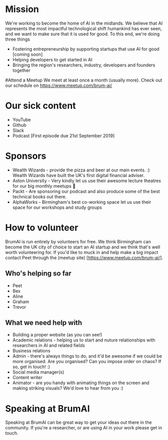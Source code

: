 # Mission
We're working to become the home of AI in the midlands. 
We believe that AI represents the most impactful technological shift humankind has ever seen, and we want to make sure that it is used for good. To this end, we're doing three things
* Fostering entrepreneurship by supporting startups that use AI for good [coming soon]
* Helping developers to get started in AI 
* Bringing the region's researchers, industry, developers and founders together

#Attend a Meetup
We meet at least once a month (usually more).
Check out our schedule on https://www.meetup.com/brum-ai/

# Our sick content
* YouTube
* Github
* Slack
* Podcast [First episode due 21st September 2019]


# Sponsors
* Wealth Wizards - provide the pizza and beer at our main events. :) Wealth Wizards have built the UK's first digital financial adviser.
* Aston University - Very kindly let us use their awesome lecture theatres for our big monthly meetups 💖
* Packt - Are sponsoring our podcast and also produce some of the best technical books out there.
* AlphaWorks - Birmingham's best co-working space let us use their space for our workshops and study groups

# How to volunteer
BrumAI is run entirely by volunteers for free. We think Birmingham can become the UK city of choice to start an AI startup and we think that's well worth volunteering for. If you'd like to muck in and help make a big impact contact Peet through the (meetup site) [https://www.meetup.com/brum-ai/].

## Who's helping so far

* Peet
* Bex
* Aline
* Graham
* Trevor


## What we need help with 

* Building a proper website (as you can see!)
* Academic relations - helping us to start and nuture relationships with researchers in AI and related fields
* Business relations
* Admin - there's always things to do, and it'd be awesome if we could be more  organised. Are you organised? Can you impose order on chaos? If so, get in touch! :) 
* Social media manager(s)
* Content writer
* Animator - are you handy with animating things on the screen and making striking visuals? We'd love to hear from you :) 


# Speaking at BrumAI
Speaking at BrumAI can be great way to get your ideas out there in the community. If you're a researcher, or are using AI in your work please get in touch.

